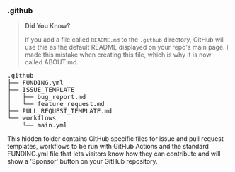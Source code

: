 ### .github

> **Did You Know?**
>
> If you add a file called `README.md` to the `.github` directory, GitHub will use this as the default README displayed on your repo's main page. I made this mistake when creating this file, which is why it is now called ABOUT.md.

<pre>
.github
├── FUNDING.yml
├── ISSUE_TEMPLATE
│   ├── bug_report.md
│   └── feature_request.md
├── PULL_REQUEST_TEMPLATE.md
└── workflows
    └── main.yml
</pre>

This hidden folder contains GitHub specific files for issue and pull request templates, workflows to be run with GitHub Actions and the standard FUNDING.yml file that lets visitors know how they can contribute and will show a 'Sponsor' button on your GitHub repository.
